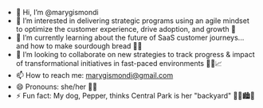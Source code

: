 - 👋 Hi, I’m @marygismondi
- 👀 I’m interested in delivering strategic programs using an agile mindset to optimize the customer experience, drive adoption, and growth :rocket:
- 🌱 I’m currently learning about the future of SaaS customer journeys... and how to make sourdough bread :bread::baguette_bread:	
- 💞️ I’m looking to collaborate on new strategies to track progress & impact of transformational initiatives in fast-paced environments :handshake::thinking::chart_with_upwards_trend:	
- 📫 How to reach me: marygismondi@gmail.com
- 😄 Pronouns: she/her :sassy_woman:
- ⚡ Fun fact: My dog, Pepper, thinks Central Park is her "backyard" :dog::paw_prints::cityscape::statue_of_liberty:

<!---
marygismondi/marygismondi is a ✨ special ✨ repository because its `README.md` (this file) appears on your GitHub profile.
You can click the Preview link to take a look at your changes.
--->
